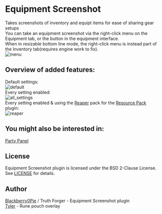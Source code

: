 # Equipment Screenshot
Takes screenshots of inventory and equipt items for ease of sharing gear setups <br/>
You can take an equipment screenshot via the right-click menu on the Equipment tab, or the button in the equipment interface. <br/>
When in resizable bottom line mode, the right-click menu is instead part of the Inventory tab(requires engine work to fix). <br/>
![menu](https://i.gyazo.com/bde107b53e19236a91a824e6f24a54bc.png) <br/>

## Overview of added features:
Default settings: <br/>
![default](https://i.gyazo.com/1a8b40dbb6898f8c1d7e7beabfd4cd79.png) <br/>
Every setting enabled: <br/>
![all_settings](https://i.gyazo.com/f2b98f1b25a873ac55c2c482c2d403bf.png) <br/>
Every setting enabled & using the [Reaper](https://github.com/melkypie/resource-packs/tree/pack-reaper) pack for the [Resource Pack](https://github.com/melkypie/resource-packs) plugin: <br/>
![reaper](https://i.gyazo.com/f8e6b36f78891241a8bf10b8157002c4.png) <br/>

## You might also be interested in:
[Party Panel](https://github.com/TheStonedTurtle/party-panel) <br/>

## License
Equipment Screenshot plugin is licensed under the BSD 2-Clause License. See [LICENSE](https://github.com/Blackberry0Pie/equipment-screenshot/blob/master/LICENSE) for details.

## Author
[Blackberry0Pie](https://github.com/Blackberry0Pie) / Truth Forger - Equipment Screenshot plugin <br/>
[Tyler](http://github.com/tylerthardy) - Rune pouch overlay <br/>
